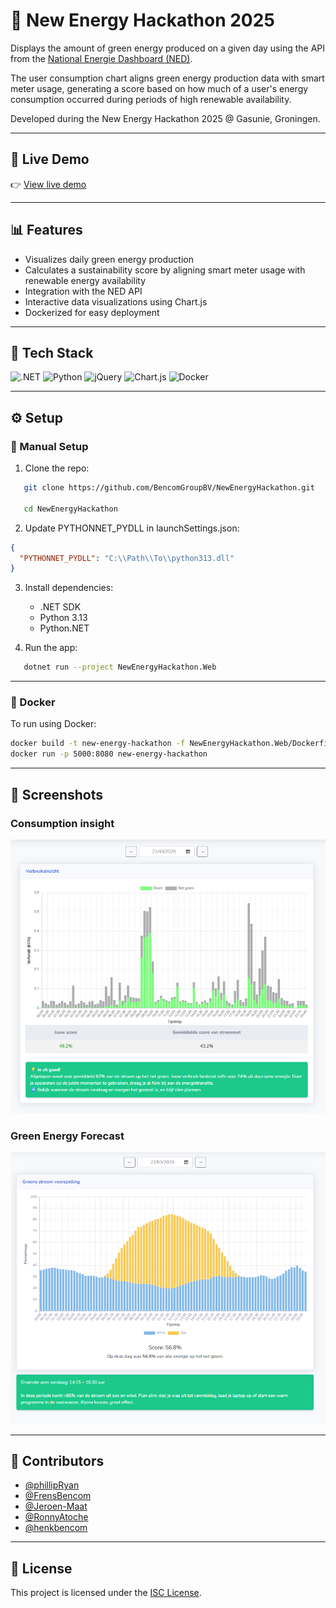 ﻿# 🌱 New Energy Hackathon 2025

Displays the amount of green energy produced on a given day using the API from the [National Energie Dashboard (NED)](https://ned-edb.atlassian.net/wiki/spaces/PAD/overview?homepageId=21004303).

The user consumption chart aligns green energy production data with smart meter usage, generating a score based on how much of a user's energy consumption occurred during periods of high renewable availability.

Developed during the New Energy Hackathon 2025 @ Gasunie, Groningen.

---

## 🚀 Live Demo

👉 [View live demo](https://new-energy-web-ca.delightfulwater-1c9907f8.westeurope.azurecontainerapps.io)


---

## 📊 Features

- Visualizes daily green energy production
- Calculates a sustainability score by aligning smart meter usage with renewable energy availability
- Integration with the NED API
- Interactive data visualizations using Chart.js
- Dockerized for easy deployment

---


## 🧰 Tech Stack

![.NET](https://img.shields.io/badge/.NET-512BD4?style=for-the-badge&logo=dotnet&logoColor=white)
![Python](https://img.shields.io/badge/Python-3776AB?style=for-the-badge&logo=python&logoColor=white)
![jQuery](https://img.shields.io/badge/jQuery-0769AD?style=for-the-badge&logo=jquery&logoColor=white)
![Chart.js](https://img.shields.io/badge/Chart.js-FF6384?style=for-the-badge&logo=chartdotjs&logoColor=white)
![Docker](https://img.shields.io/badge/Docker-2496ED?style=for-the-badge&logo=docker&logoColor=white)

---

## ⚙️ Setup

### 🔧 Manual Setup

1. Clone the repo:

```bash
   git clone https://github.com/BencomGroupBV/NewEnergyHackathon.git

   cd NewEnergyHackathon
```

2. Update PYTHONNET_PYDLL in launchSettings.json:

```json
{
  "PYTHONNET_PYDLL": "C:\\Path\\To\\python313.dll"
}
```

3. Install dependencies:
   - .NET SDK
   - Python 3.13
   - Python.NET

4. Run the app:

```bash
   dotnet run --project NewEnergyHackathon.Web
```
---

### 🐳 Docker

To run using Docker:
```bash
docker build -t new-energy-hackathon -f NewEnergyHackathon.Web/Dockerfile .
docker run -p 5000:8080 new-energy-hackathon
```
---

## 📸 Screenshots

### Consumption insight

![Verbruiksinzicht](NewEnergyHackathon.Web/wwwroot/img/verbruiksinzicht.png)

### Green Energy Forecast

![Groene Stroom Voorspelling](NewEnergyHackathon.Web/wwwroot/img/groene-stroom-voorspelling.png)

---

## 👥 Contributors

- [@phillipRyan](https://github.com/phillipRyan)
- [@FrensBencom](https://github.com/FrensBencom)
- [@Jeroen-Maat](https://github.com/Jeroen-Maat)
- [@RonnyAtoche](https://github.com/RonnyAtoche)
- [@henkbencom](https://github.com/henkbencom)

---

## 📝 License

This project is licensed under the [ISC License](LICENSE).
